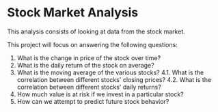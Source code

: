 # Stock Market Analysis

This analysis consists of looking at data from the stock market.

This project will focus on answering the following questions:

1. What is the change in price of the stock over time?
2. What is the daily return of the stock on average?
3. What is the moving average of the various stocks?
4.1. What is the correlation between different stocks' closing prices?
4.2. What is the correlation between different stocks' daily returns?
5. How much value is at risk if we invest in a particular stock?
6. How can we attempt to predict future stock behavior?
